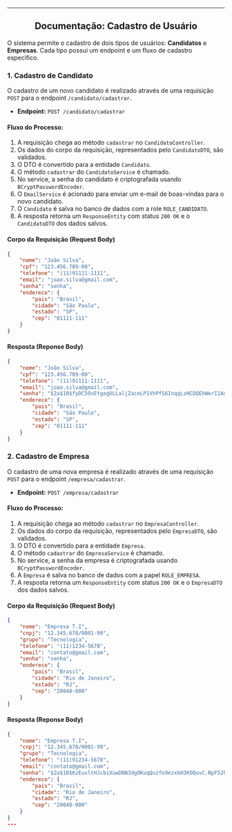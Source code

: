 <center>

***

## Documentação: Cadastro de Usuário
</center>

O sistema permite o cadastro de dois tipos de usuários: **Candidatos** e **Empresas**. Cada tipo possui um endpoint e um fluxo de cadastro específico.

### 1. Cadastro de Candidato

O cadastro de um novo candidato é realizado através de uma requisição `POST` para o endpoint `/candidato/cadastrar`.

-   **Endpoint:** `POST /candidato/cadastrar`

#### Fluxo do Processo:

1.  A requisição chega ao método `cadastrar` no `CandidatoController`.
2.  Os dados do corpo da requisição, representados pelo `CandidatoDTO`, são validados.
3.  O DTO é convertido para a entidade `Candidato`.
4.  O método `cadastrar` do `CandidatoService` é chamado.
5.  No service, a senha do candidato é criptografada usando `BCryptPasswordEncoder`.
6.  O `EmailService` é acionado para enviar um e-mail de boas-vindas para o novo candidato.
7.  O `Candidato` é salva no banco de dados com a role `ROLE_CANDIDATO`.
8.  A resposta retorna um `ResponseEntity` com status `200 OK` e o `CandidatoDTO` dos dados salvos.

#### Corpo da Requisição (Request Body)

````json
{
    "nome": "João Silva",
    "cpf": "123.456.789-00",
    "telefone": "(11)91111-1111",
    "email": "joao.silva@gmail.com",
    "senha": "senha",
    "endereco": {
        "pais": "Brasil",
        "cidade": "São Paulo",
        "estado": "SP",
        "cep": "01111-111"
    }
}
````
####  Resposta (Reponse Body)

````json
{
    "nome": "João Silva",
    "cpf": "123.456.789-00",
    "telefone": "(11)91111-1111",
    "email": "joao.silva@gmail.com",
    "senha": "$2a$10$fyDC5OvEtgogULLaljZaceLP1VhPfS6InqqLzHCDQEhWerI1Adbhu",
    "endereco": {
        "pais": "Brasil",
        "cidade": "São Paulo",
        "estado": "SP",
        "cep": "01111-111"
    }
}
````


### 2. Cadastro de Empresa

O cadastro de uma nova empresa é realizado através de uma requisição `POST` para o endpoint `/empresa/cadastrar`.

-   **Endpoint:** `POST /empresa/cadastrar`

#### Fluxo do Processo:

1.  A requisição chega ao método `cadastrar` no `EmpresaController`.
2.  Os dados do corpo da requisição, representados pelo `EmpresaDTO`, são validados.
3.  O DTO é convertido para a entidade `Empresa`.
4.  O método `cadastrar` do `EmpresaService` é chamado.
5.  No service, a senha da empresa é criptografada usando `BCryptPasswordEncoder`.
6.  A `Empresa` é salva no banco de dados com a papel `ROLE_EMPRESA`.
7.  A resposta retorna um `ResponseEntity` com status `200 OK` e o `EmpresaDTO` dos dados salvos.

#### Corpo da Requisição (Request Body)

````json
{
    "nome": "Empresa T.I",
    "cnpj": "12.345.678/0001-99",
    "grupo": "Tecnologia",
    "telefone": "(11)1234-5678",
    "email": "contato@gmail.com",
    "senha": "senha",
    "endereco": {
        "pais": "Brasil",
        "cidade": "Rio de Janeiro",
        "estado": "RJ",
        "cep": "20040-000"
    }
}
````
####  Resposta (Reponse Body)

````json
{
    "nome": "Empresa T.I",
    "cnpj": "12.345.678/0001-99",
    "grupo": "Tecnologia",
    "telefone": "(11)91234-5678",
    "email": "contato@gmail.com",
    "senha": "$2a$10$KzEuxltHJcbiXuwDNN3dgOKuqQuzfo9ezxbH3KOQuvC.NpF52hgPK",
    "endereco": {
        "pais": "Brasil",
        "cidade": "Rio de Janeiro",
        "estado": "RJ",
        "cep": "20040-000"
    }
}
---